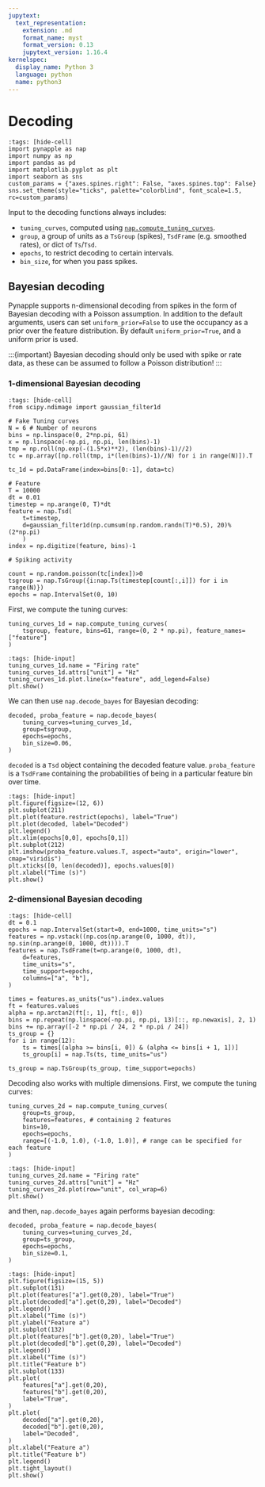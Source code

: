 ```yaml
---
jupytext:
  text_representation:
    extension: .md
    format_name: myst
    format_version: 0.13
    jupytext_version: 1.16.4
kernelspec:
  display_name: Python 3
  language: python
  name: python3
---
```


# Decoding

```{code-cell} ipython3
:tags: [hide-cell]
import pynapple as nap
import numpy as np
import pandas as pd
import matplotlib.pyplot as plt
import seaborn as sns
custom_params = {"axes.spines.right": False, "axes.spines.top": False}
sns.set_theme(style="ticks", palette="colorblind", font_scale=1.5, rc=custom_params)
```

Input to the decoding functions always includes:
 - `tuning_curves`, computed using [`nap.compute_tuning_curves`](pynapple.process.tuning_curves.compute_tuning_curves).
 - `group`, a group of units as a `TsGroup` (spikes), `TsdFrame` (e.g. smoothed rates), or dict of `Ts`/`Tsd`.
 - `epochs`, to restrict decoding to certain intervals.
 - `bin_size`, for when you pass spikes.

## Bayesian decoding
Pynapple supports n-dimensional decoding from spikes in the form of Bayesian decoding with a Poisson assumption. 
In addition to the default arguments, users can set `uniform_prior=False` to use the occupancy as a prior over the feature distribution. 
By default `uniform_prior=True`, and a uniform prior is used.

:::{important}
Bayesian decoding should only be used with spike or rate data, as these can be assumed to follow a Poisson distribution!
:::


### 1-dimensional Bayesian decoding

```{code-cell} ipython3
:tags: [hide-cell]
from scipy.ndimage import gaussian_filter1d

# Fake Tuning curves
N = 6 # Number of neurons
bins = np.linspace(0, 2*np.pi, 61)
x = np.linspace(-np.pi, np.pi, len(bins)-1)
tmp = np.roll(np.exp(-(1.5*x)**2), (len(bins)-1)//2)
tc = np.array([np.roll(tmp, i*(len(bins)-1)//N) for i in range(N)]).T

tc_1d = pd.DataFrame(index=bins[0:-1], data=tc)

# Feature
T = 10000
dt = 0.01
timestep = np.arange(0, T)*dt
feature = nap.Tsd(
    t=timestep,
    d=gaussian_filter1d(np.cumsum(np.random.randn(T)*0.5), 20)%(2*np.pi)
    )
index = np.digitize(feature, bins)-1

# Spiking activity

count = np.random.poisson(tc[index])>0
tsgroup = nap.TsGroup({i:nap.Ts(timestep[count[:,i]]) for i in range(N)})
epochs = nap.IntervalSet(0, 10)
```

First, we compute the tuning curves:

```{code-cell} ipython3
tuning_curves_1d = nap.compute_tuning_curves(
    tsgroup, feature, bins=61, range=(0, 2 * np.pi), feature_names=["feature"]
)
```

```{code-cell} ipython3
:tags: [hide-input]
tuning_curves_1d.name = "Firing rate"
tuning_curves_1d.attrs["unit"] = "Hz"
tuning_curves_1d.plot.line(x="feature", add_legend=False)
plt.show()
```

We can then use `nap.decode_bayes` for Bayesian decoding:

```{code-cell} ipython3
decoded, proba_feature = nap.decode_bayes(
    tuning_curves=tuning_curves_1d,
    group=tsgroup,
    epochs=epochs,
    bin_size=0.06,
)
```

`decoded` is a `Tsd` object containing the decoded feature value.
`proba_feature` is a `TsdFrame` containing the probabilities of being in a particular feature bin over time.

```{code-cell} ipython3
:tags: [hide-input]
plt.figure(figsize=(12, 6))
plt.subplot(211)
plt.plot(feature.restrict(epochs), label="True")
plt.plot(decoded, label="Decoded")
plt.legend()
plt.xlim(epochs[0,0], epochs[0,1])
plt.subplot(212)
plt.imshow(proba_feature.values.T, aspect="auto", origin="lower", cmap="viridis")
plt.xticks([0, len(decoded)], epochs.values[0])
plt.xlabel("Time (s)")
plt.show()
```

### 2-dimensional Bayesian decoding

```{code-cell} ipython3
:tags: [hide-cell]
dt = 0.1
epochs = nap.IntervalSet(start=0, end=1000, time_units="s")
features = np.vstack((np.cos(np.arange(0, 1000, dt)), np.sin(np.arange(0, 1000, dt)))).T
features = nap.TsdFrame(t=np.arange(0, 1000, dt),
    d=features,
    time_units="s",
    time_support=epochs,
    columns=["a", "b"],
)

times = features.as_units("us").index.values
ft = features.values
alpha = np.arctan2(ft[:, 1], ft[:, 0])
bins = np.repeat(np.linspace(-np.pi, np.pi, 13)[::, np.newaxis], 2, 1)
bins += np.array([-2 * np.pi / 24, 2 * np.pi / 24])
ts_group = {}
for i in range(12):
    ts = times[(alpha >= bins[i, 0]) & (alpha <= bins[i + 1, 1])]
    ts_group[i] = nap.Ts(ts, time_units="us")

ts_group = nap.TsGroup(ts_group, time_support=epochs)
```

Decoding also works with multiple dimensions.
First, we compute the tuning curves:

```{code-cell} ipython3
tuning_curves_2d = nap.compute_tuning_curves(
    group=ts_group,
    features=features, # containing 2 features
    bins=10,
    epochs=epochs,
    range=[(-1.0, 1.0), (-1.0, 1.0)], # range can be specified for each feature
)
```

```{code-cell} ipython3
:tags: [hide-input]
tuning_curves_2d.name = "Firing rate"
tuning_curves_2d.attrs["unit"] = "Hz"
tuning_curves_2d.plot(row="unit", col_wrap=6)
plt.show()
```

and then, `nap.decode_bayes` again performs bayesian decoding:

```{code-cell} ipython3
decoded, proba_feature = nap.decode_bayes(
    tuning_curves=tuning_curves_2d,
    group=ts_group,
    epochs=epochs,
    bin_size=0.1,
)
```

```{code-cell} ipython3
:tags: [hide-input]
plt.figure(figsize=(15, 5))
plt.subplot(131)
plt.plot(features["a"].get(0,20), label="True")
plt.plot(decoded["a"].get(0,20), label="Decoded")
plt.legend()
plt.xlabel("Time (s)")
plt.ylabel("Feature a")
plt.subplot(132)
plt.plot(features["b"].get(0,20), label="True")
plt.plot(decoded["b"].get(0,20), label="Decoded")
plt.legend()
plt.xlabel("Time (s)")
plt.title("Feature b")
plt.subplot(133)
plt.plot(
    features["a"].get(0,20),
    features["b"].get(0,20),
    label="True",
)
plt.plot(
    decoded["a"].get(0,20),
    decoded["b"].get(0,20),
    label="Decoded",
)
plt.xlabel("Feature a")
plt.title("Feature b")
plt.legend()
plt.tight_layout()
plt.show()
```
